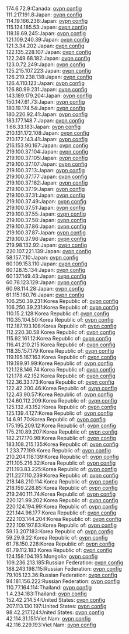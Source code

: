 174.6.72.9:Canada: [ovpn config](vpn/174_6_72_9.ovpn)  
111.217.191.8:Japan: [ovpn config](vpn/111_217_191_8.ovpn)  
114.19.166.236:Japan: [ovpn config](vpn/114_19_166_236.ovpn)  
115.124.185.53:Japan: [ovpn config](vpn/115_124_185_53.ovpn)  
118.18.69.245:Japan: [ovpn config](vpn/118_18_69_245.ovpn)  
121.109.240.39:Japan: [ovpn config](vpn/121_109_240_39.ovpn)  
121.3.34.202:Japan: [ovpn config](vpn/121_3_34_202.ovpn)  
122.135.228.107:Japan: [ovpn config](vpn/122_135_228_107.ovpn)  
122.249.68.182:Japan: [ovpn config](vpn/122_249_68_182.ovpn)  
123.0.72.249:Japan: [ovpn config](vpn/123_0_72_249.ovpn)  
125.215.107.223:Japan: [ovpn config](vpn/125_215_107_223.ovpn)  
126.219.238.138:Japan: [ovpn config](vpn/126_219_238_138.ovpn)  
126.4.110.123:Japan: [ovpn config](vpn/126_4_110_123.ovpn)  
126.80.99.231:Japan: [ovpn config](vpn/126_80_99_231.ovpn)  
143.189.179.204:Japan: [ovpn config](vpn/143_189_179_204.ovpn)  
150.147.61.73:Japan: [ovpn config](vpn/150_147_61_73.ovpn)  
180.19.174.54:Japan: [ovpn config](vpn/180_19_174_54.ovpn)  
180.220.92.41:Japan: [ovpn config](vpn/180_220_92_41.ovpn)  
183.177.148.7:Japan: [ovpn config](vpn/183_177_148_7.ovpn)  
1.66.33.183:Japan: [ovpn config](vpn/1_66_33_183.ovpn)  
210.131.172.108:Japan: [ovpn config](vpn/210_131_172_108.ovpn)  
210.172.143.41:Japan: [ovpn config](vpn/210_172_143_41.ovpn)  
216.153.90.167:Japan: [ovpn config](vpn/216_153_90_167.ovpn)  
219.100.37.104:Japan: [ovpn config](vpn/219_100_37_104.ovpn)  
219.100.37.105:Japan: [ovpn config](vpn/219_100_37_105.ovpn)  
219.100.37.107:Japan: [ovpn config](vpn/219_100_37_107.ovpn)  
219.100.37.13:Japan: [ovpn config](vpn/219_100_37_13.ovpn)  
219.100.37.177:Japan: [ovpn config](vpn/219_100_37_177.ovpn)  
219.100.37.182:Japan: [ovpn config](vpn/219_100_37_182.ovpn)  
219.100.37.19:Japan: [ovpn config](vpn/219_100_37_19.ovpn)  
219.100.37.31:Japan: [ovpn config](vpn/219_100_37_31.ovpn)  
219.100.37.49:Japan: [ovpn config](vpn/219_100_37_49.ovpn)  
219.100.37.51:Japan: [ovpn config](vpn/219_100_37_51.ovpn)  
219.100.37.55:Japan: [ovpn config](vpn/219_100_37_55.ovpn)  
219.100.37.58:Japan: [ovpn config](vpn/219_100_37_58.ovpn)  
219.100.37.86:Japan: [ovpn config](vpn/219_100_37_86.ovpn)  
219.100.37.87:Japan: [ovpn config](vpn/219_100_37_87.ovpn)  
219.100.37.96:Japan: [ovpn config](vpn/219_100_37_96.ovpn)  
219.98.132.92:Japan: [ovpn config](vpn/219_98_132_92.ovpn)  
220.107.221.139:Japan: [ovpn config](vpn/220_107_221_139.ovpn)  
58.157.7.10:Japan: [ovpn config](vpn/58_157_7_10.ovpn)  
60.109.153.110:Japan: [ovpn config](vpn/60_109_153_110.ovpn)  
60.128.15.134:Japan: [ovpn config](vpn/60_128_15_134.ovpn)  
60.137.149.43:Japan: [ovpn config](vpn/60_137_149_43.ovpn)  
60.76.123.129:Japan: [ovpn config](vpn/60_76_123_129.ovpn)  
60.98.114.28:Japan: [ovpn config](vpn/60_98_114_28.ovpn)  
61.115.160.76:Japan: [ovpn config](vpn/61_115_160_76.ovpn)  
106.250.39.231:Korea Republic of: [ovpn config](vpn/106_250_39_231.ovpn)  
106.250.39.231:Korea Republic of: [ovpn config](vpn/106_250_39_231.ovpn)  
110.15.2.128:Korea Republic of: [ovpn config](vpn/110_15_2_128.ovpn)  
110.35.104.50:Korea Republic of: [ovpn config](vpn/110_35_104_50.ovpn)  
112.187.193.108:Korea Republic of: [ovpn config](vpn/112_187_193_108.ovpn)  
112.220.30.58:Korea Republic of: [ovpn config](vpn/112_220_30_58.ovpn)  
115.92.161.12:Korea Republic of: [ovpn config](vpn/115_92_161_12.ovpn)  
116.41.210.215:Korea Republic of: [ovpn config](vpn/116_41_210_215.ovpn)  
118.35.157.179:Korea Republic of: [ovpn config](vpn/118_35_157_179.ovpn)  
119.195.167.163:Korea Republic of: [ovpn config](vpn/119_195_167_163.ovpn)  
119.199.91.99:Korea Republic of: [ovpn config](vpn/119_199_91_99.ovpn)  
121.128.146.74:Korea Republic of: [ovpn config](vpn/121_128_146_74.ovpn)  
121.178.42.152:Korea Republic of: [ovpn config](vpn/121_178_42_152.ovpn)  
122.36.33.173:Korea Republic of: [ovpn config](vpn/122_36_33_173.ovpn)  
122.42.200.46:Korea Republic of: [ovpn config](vpn/122_42_200_46.ovpn)  
122.43.90.57:Korea Republic of: [ovpn config](vpn/122_43_90_57.ovpn)  
124.60.112.209:Korea Republic of: [ovpn config](vpn/124_60_112_209.ovpn)  
125.132.43.152:Korea Republic of: [ovpn config](vpn/125_132_43_152.ovpn)  
125.139.4.127:Korea Republic of: [ovpn config](vpn/125_139_4_127.ovpn)  
14.6.91.70:Korea Republic of: [ovpn config](vpn/14_6_91_70.ovpn)  
175.195.209.12:Korea Republic of: [ovpn config](vpn/175_195_209_12.ovpn)  
175.210.89.207:Korea Republic of: [ovpn config](vpn/175_210_89_207.ovpn)  
182.217.170.98:Korea Republic of: [ovpn config](vpn/182_217_170_98.ovpn)  
183.108.215.135:Korea Republic of: [ovpn config](vpn/183_108_215_135.ovpn)  
1.233.77.199:Korea Republic of: [ovpn config](vpn/1_233_77_199.ovpn)  
210.204.118.139:Korea Republic of: [ovpn config](vpn/210_204_118_139.ovpn)  
211.105.216.32:Korea Republic of: [ovpn config](vpn/211_105_216_32.ovpn)  
211.193.83.225:Korea Republic of: [ovpn config](vpn/211_193_83_225.ovpn)  
211.227.110.239:Korea Republic of: [ovpn config](vpn/211_227_110_239.ovpn)  
218.148.210.114:Korea Republic of: [ovpn config](vpn/218_148_210_114.ovpn)  
218.159.228.85:Korea Republic of: [ovpn config](vpn/218_159_228_85.ovpn)  
219.240.111.74:Korea Republic of: [ovpn config](vpn/219_240_111_74.ovpn)  
220.121.99.202:Korea Republic of: [ovpn config](vpn/220_121_99_202.ovpn)  
220.124.194.99:Korea Republic of: [ovpn config](vpn/220_124_194_99.ovpn)  
221.144.96.177:Korea Republic of: [ovpn config](vpn/221_144_96_177.ovpn)  
222.103.144.204:Korea Republic of: [ovpn config](vpn/222_103_144_204.ovpn)  
222.109.197.83:Korea Republic of: [ovpn config](vpn/222_109_197_83.ovpn)  
59.13.207.183:Korea Republic of: [ovpn config](vpn/59_13_207_183.ovpn)  
59.29.9.22:Korea Republic of: [ovpn config](vpn/59_29_9_22.ovpn)  
61.78.150.228:Korea Republic of: [ovpn config](vpn/61_78_150_228.ovpn)  
61.79.112.183:Korea Republic of: [ovpn config](vpn/61_79_112_183.ovpn)  
124.158.104.195:Mongolia: [ovpn config](vpn/124_158_104_195.ovpn)  
109.236.213.185:Russian Federation: [ovpn config](vpn/109_236_213_185.ovpn)  
188.243.198.115:Russian Federation: [ovpn config](vpn/188_243_198_115.ovpn)  
79.105.123.36:Russian Federation: [ovpn config](vpn/79_105_123_36.ovpn)  
94.181.156.222:Russian Federation: [ovpn config](vpn/94_181_156_222.ovpn)  
110.77.164.114:Thailand: [ovpn config](vpn/110_77_164_114.ovpn)  
1.4.234.183:Thailand: [ovpn config](vpn/1_4_234_183.ovpn)  
152.42.214.54:United States: [ovpn config](vpn/152_42_214_54.ovpn)  
207.113.130.197:United States: [ovpn config](vpn/207_113_130_197.ovpn)  
98.42.217.124:United States: [ovpn config](vpn/98_42_217_124.ovpn)  
42.114.31.151:Viet Nam: [ovpn config](vpn/42_114_31_151.ovpn)  
42.116.229.193:Viet Nam: [ovpn config](vpn/42_116_229_193.ovpn)  
